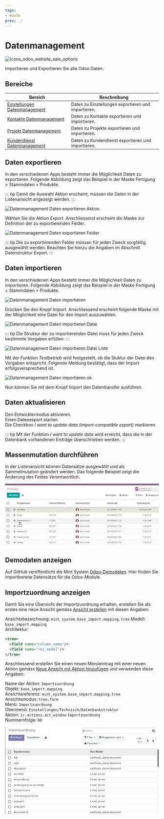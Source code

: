 ```yaml
---
tags:
- HowTo
prev: ./
---
```

# Datenmanagement
![icons_odoo_website_sale_options](assets/icons_odoo_website_sale_options.png)

Importieren und Exportieren Sie alle Odoo Daten.

## Bereiche

| Bereich                                                             | Beschreibung                                        |
| ------------------------------------------------------------------- | --------------------------------------------------- |
| [Einstellungen Datenmanagement](Einstellungen%20Datenmanagement.md) | Daten zu Einstellungen exportieren und importieren. |
| [Kontakte Datenmanagement](Kontakte%20Datenmanagement.md)           | Daten zu Kontakte exportieren und importieren.      |
| [Projekt Datenmanagement](Projekt%20Datenmanagement.md)             | Daten zu Projekte exportieren und importieren.      |
| [Kundendienst Datenmanagement](Kundendiesnt%20Datenmanagement.md)   | Daten zu Kundendienst exportieren und importieren.  |

## Daten exportieren

In den verschiedenen Apps besteht immer die Möglichkeit Daten zu exportieren. Folgende Abbildung zeigt das Beispiel in der Maske Fertigung > Stammdaten > Produkte.

::: tip
Damit die Auswahl *Aktion* erscheint, müssen die Daten in der Listenansicht angezeigt werden.
:::

![Datenmanagement Daten exportieren Aktion](assets/Datenmanagement%20Daten%20exportieren%20Aktion.png)

Wählen Sie die Aktion *Export*. Anschliessend erscheint die Maske zur Definition der zu exportierenden Felder.

![Datenmanagement Daten exportieren Felder](assets/Datenmanagement%20Daten%20exportieren%20Felder.png)

::: tip
Die zu exportierenden Felder müssen für jeden Zweck sorgfältig ausgewählt werden. Beachten Sie hierzu die Angaben im Abschnitt Datenstruktur Export.
:::

## Daten importieren

In den verschiedenen Apps besteht immer die Möglichkeit Daten zu importieren. Folgende Abbildung zeigt das Beispiel in der Maske Fertigung > Stammdaten > Produkte.

![Datenmanagement Daten importieren](assets/Datenmanagement%20Daten%20importieren.png)

Drücken Sie den Knopf *Import*. Anschliessend erscheint folgende Maske mit der Möglichkeit eine Datei für den Import auszuwählen.

![Datenmanagement Daten importieren Datei](assets/Datenmanagement%20Daten%20importieren%20Datei.png)

::: tip
Die Struktur der zu importierenden Datei muss für jeden Zweck bestimmte Vorgaben erfüllen.
:::

![Datenmanagement Daten importieren Datei Liste](assets/Datenmanagement%20Daten%20importieren%20Datei%20Liste.png)

Mit der Funktion *Testbetrieb* wird festgestellt, ob die Stuktur der Datei den Vorgaben entspricht. Folgende Meldung bestätigt, dass der Import erfolgsversprechend ist.

![Datenmanagement Daten importieren ok](assets/Datenmanagement%20Daten%20importieren%20ok.png)

Nun können Sie mit dem Knopf *Import* den Datentransfer ausführen.

## Daten aktualisieren

Den Entwicklermodus aktivieren.  
Einen Datenexport starten.  
Die Checkbox *I want to update data (import-compatible export)* markieren.

::: tip
Mit der Funktion *I want to update data* wird erreicht, dass die in der Datenbank vorhandenen Einträge überschrieben werden.
:::

## Massenmutation durchführen

In der Listenansicht können Datensätze ausgewählt und als Sammelmutation geändert werden. Das folgende Beispiel zeigt die Änderung des Feldes *Verantwortlich*.

![Datenmanagement Sammelmutation](assets/Datenmanagement%20Sammelmutation.gif)

## Demodaten anzeigen

Auf GitHub veröffentlicht die Mint System [Odoo-Demodaten](https://github.com/Mint-System/Odoo-Demodaten). Hier finden Sie Importbereite Datensätze für die Odoo-Module.

## Importzuordnung anzeigen

Damit Sie eine Übersicht der Importzuordnung erhalten, erstellen Sie als erstes eine neue Ansicht gemäss [Ansicht erstellen](Entwicklung%20Ansichten.md#Ansicht%20erstellen) mit diesen Angaben:

Ansichtsbezeichnung: `mint_system.base_import.mapping.tree`
Modell: `base_import.mapping`\
Architektur:

```xml
<tree>
  <field name="column_name"/>
  <field name="res_model"/>
</tree>
```

Anschliessend erstellen Sie einen neuen Menüeintrag mit einer neuen Aktion gemäss [Neue Ansicht mit Aktion hinzufügen](Entwicklung%20Aktionen.md#Neue%20Ansicht%20mit%20Aktion%20hinzufügen) und verwenden diese Angaben:

Name der Aktion: `Importzuordnung`\
Objekt: `base_import.mapping`\
Ansichtsreferenz: `mint_system.base_import.mapping.tree`\
Ansichtsmodus: `tree,form`\
Menü: `Importzuordnung`\
Obermenü: `Einstellungen/Technisch/Datenbankstruktur`\
Aktion: `ir.actions.act_window` `Importzuordnung`\
Nummernfolge: `90`

![](assets/Importzuordnung%20Importzuordnung%20anzeigen.png)
